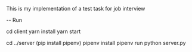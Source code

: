 This is my implementation of a test task for job interview

-- Run

cd client
yarn install
yarn start

cd ../server
(pip install pipenv)
pipenv install
pipenv run python server.py

